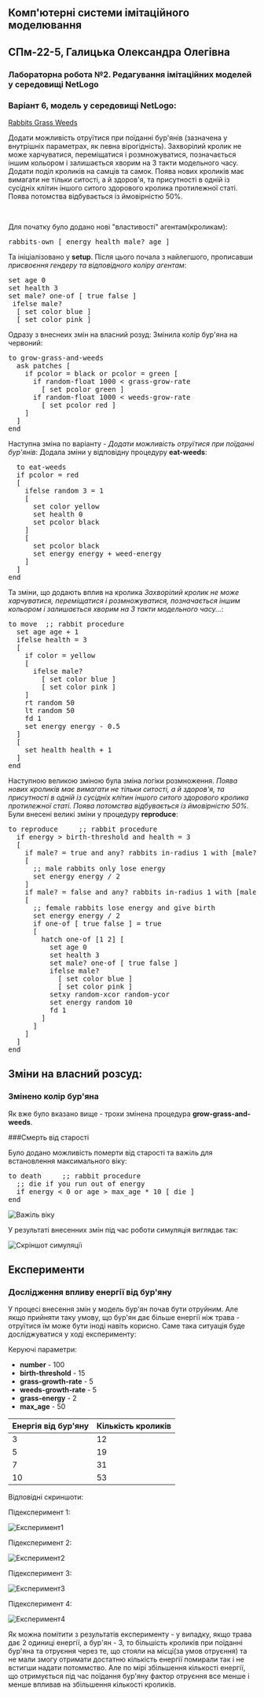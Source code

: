 ## Комп'ютерні системи імітаційного моделювання
## СПм-22-5, **Галицька Олександра Олегівна**
### Лабораторна робота №**2**. Редагування імітаційних моделей у середовищі NetLogo

### Варіант 6, модель у середовищі NetLogo:
[Rabbits Grass Weeds](http://www.netlogoweb.org/launch#http://www.netlogoweb.org/assets/modelslib/Sample%20Models/Biology/Rabbits%20Grass%20Weeds.nlogo)

Додати можливість отруїтися при поїданні бур'янів (зазначена у внутрішніх параметрах, як певна вірогідність). Захворілий кролик не може харчуватися, переміщатися і розмножуватися, позначається іншим кольором і залишається хворим на 3 такти модельного часу. Додати поділ кроликів на самців та самок. Поява нових кроликів має вимагати не тільки ситості, а й здоров'я, та присутності в одній із сусідніх клітин іншого ситого здорового кролика протилежної статі. Поява потомства відбувається із ймовірністю 50%.

<br>

Для початку було додано нові "властивості" агентам(кроликам):
<pre>
rabbits-own [ energy health male? age ]
</pre>

Та ініціалізовано у **setup**. Після цього почала з найлегшого, прописавши *присвоєння гендеру та відповідного коліру агентам*:
<pre>
set age 0
set health 3
set male? one-of [ true false ]
 ifelse male?
  [ set color blue ]
  [ set color pink ]
</pre>

Одразу з внеснеих змін на власний розуд:
Змінила колір бур'яна на червоний:
<pre>
to grow-grass-and-weeds
  ask patches [
    if pcolor = black or pcolor = green [
      if random-float 1000 < grass-grow-rate
        [ set pcolor green ]
      if random-float 1000 < weeds-grow-rate
        [ set pcolor red ]
    ]
  ]
end
</pre>

Наступна зміна по варіанту - *Додати можливість отруїтися при поїданні бур'янів*:
Додала зміни у відповідну процедуру **eat-weeds**:
<pre>
  to eat-weeds
  if pcolor = red
  [
    ifelse random 3 = 1
    [
      set color yellow
      set health 0
      set pcolor black
    ]
    [
      set pcolor black
      set energy energy + weed-energy
    ]
  ]
end
</pre>

Та зміни, що додають вплив на кролика *Захворілий кролик не може харчуватися, переміщатися і розмножуватися, позначається іншим кольором і залишається хворим на 3 такти модельного часу...*:

<pre>
to move  ;; rabbit procedure
  set age age + 1
  ifelse health = 3
  [
    if color = yellow
    [
      ifelse male?
        [ set color blue ]
        [ set color pink ]
    ]
    rt random 50
    lt random 50
    fd 1
    set energy energy - 0.5
  ]
  [
    set health health + 1
  ]
end
</pre>

Наступною великою зміною була зміна логіки розмноження. *Поява нових кроликів має вимагати не тільки ситості, а й здоров'я, та присутності в одній із сусідніх клітин іншого ситого здорового кролика протилежної статі. Поява потомства відбувається із ймовірністю 50%.* Були внесені великі зміни у процедуру **reproduce**:

<pre>
to reproduce     ;; rabbit procedure
  if energy > birth-threshold and health = 3
  [
    if male? = true and any? rabbits in-radius 1 with [male? = false and health = 3 and energy > birth-threshold]
    [
      ;; male rabbits only lose energy
      set energy energy / 2
    ]
    if male? = false and any? rabbits in-radius 1 with [male? = true and health = 3 and energy > birth-threshold]
    [
      ;; female rabbits lose energy and give birth
      set energy energy / 2
      if one-of [ true false ] = true
      [
        hatch one-of [1 2] [
          set age 0
          set health 3
          set male? one-of [ true false ]
          ifelse male?
            [ set color blue ]
            [ set color pink ]
          setxy random-xcor random-ycor
          set energy random 10
          fd 1
        ]
      ]
    ]
  ]
end
</pre>

## Зміни на власний розсуд:
### Змінено колір бур'яна

Як вже було вказано вище - трохи змінена процедура **grow-grass-and-weeds**.

###Смерть від старості

Було додано можливість померти від старості та важіль для встановлення максимального віку:
<pre>
to death     ;; rabbit procedure
  ;; die if you run out of energy
  if energy < 0 or age > max_age * 10 [ die ]
end
</pre>

![Важіль віку](vaj_age.png)

У результаті внесенних змін під час роботи симуляція виглядає так:

![Скріншот симуляції](screen.png)


## Експерименти
### Дослідження впливу енергії від бур'яну
У процесі внесення змін у модель бур'ян почав бути отруйним. Але якщо прийняти таку умову, що бур'ян дає більше енергії ніж трава - отруїтися їм може бути іноді навіть корисно. Саме така ситуація буде досліджуватися у ході експерименту:

Керуючі параметри:
- **number** - 100
- **birth-threshold** - 15
- **grass-growth-rate** - 5
- **weeds-growth-rate** - 5
- **grass-energy** - 2
- **max_age** - 50

<table>
<thead>
<tr><th>Енергія від бур'яну</th><th>Кількість кроликів</th></tr>
</thead>
<tbody>
<tr><td>3</td><td>12</td></tr>
<tr><td>5</td><td>19</td></tr>
<tr><td>7</td><td>31</td></tr>
<tr><td>10</td><td>53</td></tr>
</tbody>
</table>

Відповідні скриншоти:

Підексперимент 1:

![Експеримент1](exp1.png)

Підексперимент 2:

![Експеримент2](exp2.png)

Підексперимент 3:

![Експеримент3](exp3.png)

Підексперимент 4:

![Експеримент4](exp4.png)

Як можна помітити з результатів експерименту - у випадку, якщо трава дає 2 одиниці енергії, а бур'ян - 3, то більшість кроликів при поїданні бур'яна та отруєння через те, що стояли на місці(за умов отруєння) та не мали змогу отримати достатню кількість енергії помирали так і не встигши надати потоммство. Але по мірі збільшення кількості енергії, що отримується під час поїдання бур'яну фактор отруєння все менше і менше впливав на збільшення кількості кроликів.
